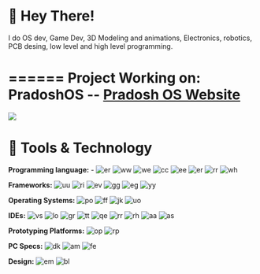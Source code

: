 # 👋 Hey There!

I do OS dev, Game Dev, 3D Modeling and animations, Electronics, robotics, PCB desing, low level and high level programming.

======
Project Working on: PradoshOS -- [Pradosh OS Website](https://pradosh-arduino.github.io/PradoshOS)
======

<a href="https://www.buymeacoffee.com/pradoshArduino"><img src="https://img.buymeacoffee.com/button-api/?text=Buy me a coffee&emoji=&slug=pradoshArduino&button_colour=FFDD00&font_colour=000000&font_family=Comic&outline_colour=000000&coffee_colour=ffffff"></a>

# 🔧 Tools & Technology

  **Programming language:**
    -
    ![er](https://img.shields.io/badge/Python-3776AB?style=for-the-badge&logo=python&logoColor=white)
    ![ww](https://img.shields.io/badge/HTML5-E34F26?style=for-the-badge&logo=html5&logoColor=white)
    ![we](https://img.shields.io/badge/JavaScript-323330?style=for-the-badge&logo=javascript&logoColor=F7DF1E)
    ![cc](https://img.shields.io/badge/Java-ED8B00?style=for-the-badge&logo=java&logoColor=white)
    ![ee](https://img.shields.io/badge/C%23-239120?style=for-the-badge&logo=c-sharp&logoColor=white)
    ![er](https://img.shields.io/badge/C%2B%2B-00599C?style=for-the-badge&logo=c%2B%2B&logoColor=white)
    ![rr](https://img.shields.io/badge/C-00599C?style=for-the-badge&logo=c&logoColor=white)
    ![wh](https://img.shields.io/badge/json-5E5C5C?style=for-the-badge&logo=json&logoColor=white)
   
  **Frameworks:**
    ![uu](https://img.shields.io/badge/OpenGL-FFFFFF?style=for-the-badge&logo=opengl)
    ![ri](https://img.shields.io/badge/Unity-100000?style=for-the-badge&logo=unity&logoColor=white)
    ![ev](https://img.shields.io/badge/Microsoft-666666?style=for-the-badge&logo=microsoft&logoColor=white)
    ![gg](https://img.shields.io/badge/firebase-ffca28?style=for-the-badge&logo=firebase&logoColor=black)
    ![eg](https://img.shields.io/badge/Git-F05032?style=for-the-badge&logo=git&logoColor=white)
    ![yy](https://img.shields.io/badge/PowerShell-5391FE?style=for-the-badge&logo=PowerShell&logoColor=white)
  
  **Operating Systems:**
    ![po](https://img.shields.io/badge/PradoshOS-292929?style=for-the-badge&logo=pinterest&logoColor=white)
    ![ff](https://img.shields.io/badge/Android-3DDC84?style=for-the-badge&logo=android&logoColor=white)
    ![jk](https://img.shields.io/badge/Windows-0078D6?style=for-the-badge&logo=windows&logoColor=white)
    ![uo](https://img.shields.io/badge/Linux-FCC624?style=for-the-badge&logo=linux&logoColor=black)
    
  **IDEs:**
    ![vs](https://img.shields.io/badge/Visual_Studio_Code-0078D4?style=for-the-badge&logo=visual%20studio%20code&logoColor=white)
    ![lo](https://img.shields.io/badge/Visual_Studio-5C2D91?style=for-the-badge&logo=visual%20studio&logoColor=white)
    ![gr](https://img.shields.io/badge/Atom-66595C?style=for-the-badge&logo=Atom&logoColor=white)
    ![tt](https://img.shields.io/badge/Eclipse-2C2255?style=for-the-badge&logo=eclipse&logoColor=white)
    ![qe](https://img.shields.io/badge/Arduino_IDE-00979D?style=for-the-badge&logo=arduino&logoColor=white)
    ![rr](https://img.shields.io/badge/sublime_text-%23575757.svg?&style=for-the-badge&logo=sublime-text&logoColor=important)
    ![rh](https://img.shields.io/badge/PyCharm-000000.svg?&style=for-the-badge&logo=PyCharm&logoColor=white)
    ![aa](https://img.shields.io/badge/Notepad++-90E59A.svg?style=for-the-badge&logo=notepad%2B%2B&logoColor=black)
    ![as](https://img.shields.io/badge/Android_Studio-3DDC84?style=for-the-badge&logo=android-studio&logoColor=white)
    
   **Prototyping Platforms:**
    ![op](https://img.shields.io/badge/Arduino-00979D?style=for-the-badge&logo=Arduino&logoColor=white)
    ![rp](https://img.shields.io/badge/Raspberry%20Pi-A22846?style=for-the-badge&logo=Raspberry%20Pi&logoColor=white)
    
   **PC Specs:**
    ![dk](https://img.shields.io/badge/dell-laptop-007DB8?style=for-the-badge&logo=dell&logoColor=white)
    ![am](https://img.shields.io/badge/AMD-Radeon_RX_5500-ED1C24?style=for-the-badge&logo=amd&logoColor=white)
    ![fe](https://img.shields.io/badge/Intel-Core_i7_10th-0071C5?style=for-the-badge&logo=intel&logoColor=white)
    
   **Design:**
    ![em](https://img.shields.io/badge/Adobe-Photoshop-31A8FF?style=for-the-badge&logo=Adobe-Photoshop&labelColor=0a446b&logoWidth=15)
    ![bl](https://img.shields.io/badge/blender-EA7600?style=for-the-badge&logo=blender&logoColor=white)
    
    
    
    
    
    
    
